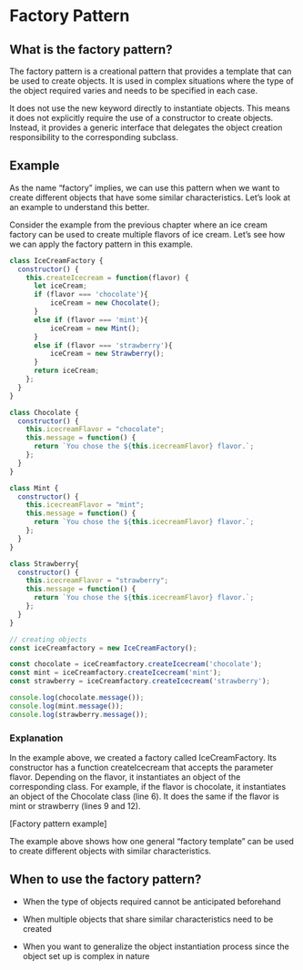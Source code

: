 # Factory Pattern

## What is the factory pattern?
The factory pattern is a creational pattern that provides a template that can be used to create objects. It is used in complex situations where the type of the object required varies and needs to be specified in each case.

It does not use the new keyword directly to instantiate objects. This means it does not explicitly require the use of a constructor to create objects. Instead, it provides a generic interface that delegates the object creation responsibility to the corresponding subclass.


## Example
As the name “factory” implies, we can use this pattern when we want to create different objects that have some similar characteristics. Let’s look at an example to understand this better.

Consider the example from the previous chapter where an ice cream factory can be used to create multiple flavors of ice cream. Let’s see how we can apply the factory pattern in this example.

```javascript
class IceCreamFactory {
  constructor() {
    this.createIcecream = function(flavor) {
      let iceCream;
      if (flavor === 'chocolate'){
          iceCream = new Chocolate();
      }  
      else if (flavor === 'mint'){
          iceCream = new Mint();
      } 
      else if (flavor === 'strawberry'){
          iceCream = new Strawberry();
      }
      return iceCream;
    };
  }
}

class Chocolate {
  constructor() {
    this.icecreamFlavor = "chocolate";
    this.message = function() {
      return `You chose the ${this.icecreamFlavor} flavor.`;
    };
  }
}

class Mint {
  constructor() {
    this.icecreamFlavor = "mint";
    this.message = function() {
      return `You chose the ${this.icecreamFlavor} flavor.`;
    };
  }
}

class Strawberry{
  constructor() {
    this.icecreamFlavor = "strawberry";
    this.message = function() {
      return `You chose the ${this.icecreamFlavor} flavor.`;
    };
  }
}

// creating objects
const iceCreamfactory = new IceCreamFactory();

const chocolate = iceCreamfactory.createIcecream('chocolate');
const mint = iceCreamfactory.createIcecream('mint');
const strawberry = iceCreamfactory.createIcecream('strawberry');

console.log(chocolate.message()); 
console.log(mint.message()); 
console.log(strawberry.message()); 
```

### Explanation
In the example above, we created a factory called IceCreamFactory. Its constructor has a function createIcecream that accepts the parameter flavor. Depending on the flavor, it instantiates an object of the corresponding class. For example, if the flavor is chocolate, it instantiates an object of the Chocolate class (line 6). It does the same if the flavor is mint or strawberry (lines 9 and 12).

[Factory pattern example]

The example above shows how one general “factory template” can be used to create different objects with similar characteristics.

## When to use the factory pattern?
- When the type of objects required cannot be anticipated beforehand

- When multiple objects that share similar characteristics need to be created

- When you want to generalize the object instantiation process since the object set up is complex in nature

